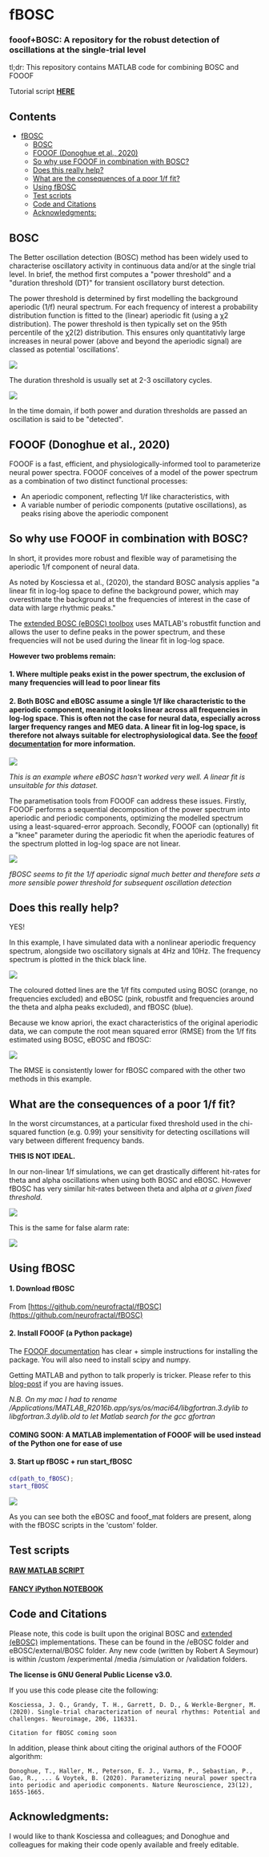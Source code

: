 # fBOSC
### fooof+BOSC: A repository for the robust detection of oscillations at the single-trial level

tl;dr: This repository contains MATLAB code for combining BOSC and FOOOF

Tutorial script **[HERE](./validation/test_fBOSC.ipynb)**

## Contents

- [fBOSC](#fbosc)
  * [BOSC](#bosc)
  * [FOOOF (Donoghue et al., 2020)](#fooof--donoghue-et-al--2020-)
  * [So why use FOOOF in combination with BOSC?](#so-why-use-fooof-in-combination-with-bosc-)
  * [Does this really help?](#does-this-really-help-)
  * [What are the consequences of a poor 1/f fit?](#what-are-the-consequences-of-a-poor-1-f-fit-)
  * [Using fBOSC](#using-fbosc)
  * [Test scripts](#test-scripts)
  * [Code and Citations](#code-and-citations)
  * [Acknowledgments:](#acknowledgments-)

## BOSC
The Better oscillation detection (BOSC) method has been widely used to characterise oscillatory activity in continuous data and/or at the single trial level. In brief, the method first computes a "power threshold" and a "duration threshold (DT)" for transient oscillatory burst detection. 

The power threshold is determined by first modelling the background aperiodic (1/f) neural spectrum. For each frequency of interest a probability distribution function is fitted to the (linear) aperiodic fit (using a χ2 distribution). The power threshold is then typically set on the 95th percentile of the χ2(2) distribution. This ensures only quantitativly large increases in neural power (above and beyond the aperiodic signal) are classed as potential 'oscillations'.

![](./media/power_thresh.png)

The duration threshold is usually set at 2-3 oscillatory cycles. 

![](./media/duration_thresh.png)

In the time domain, if both power and duration thresholds are passed an oscillation is said to be "detected".

## FOOOF (Donoghue et al., 2020)

FOOOF is a fast, efficient, and physiologically-informed tool to parameterize neural power spectra. FOOOF conceives of a model of the power spectrum as a combination of two distinct functional processes:

- An aperiodic component, reflecting 1/f like characteristics, with
- A variable number of periodic components (putative oscillations), as peaks rising above the aperiodic component

## So why use FOOOF in combination with BOSC?

In short, it provides more robust and flexible way of parametising the aperiodic 1/f component of neural data.

As noted by Kosciessa et al., (2020), the standard BOSC analysis applies "a linear fit in log-log space to define the background power, which may overestimate the background at the frequencies of interest in the case of data with large rhythmic peaks." 

The [extended BOSC (eBOSC) toolbox](https://github.com/jkosciessa/eBOSC) uses MATLAB's robustfit function and allows the user to define peaks in the power spectrum, and these frequencies will not be used during the linear fit in log-log space.

**However two problems remain:**

#### **1. Where multiple peaks exist in the power spectrum, the exclusion of many frequencies will lead to poor linear fits**

#### **2. Both BOSC and eBOSC assume a single 1/f like characteristic to the aperiodic component, meaning it looks linear across all frequencies in log-log space. This is often not the case for neural data, especially across larger frequency ranges and MEG data. A linear fit in log-log space, is therefore not always suitable for electrophysiological data. See the [fooof documentation](https://fooof-tools.github.io/fooof/auto_tutorials/plot_05-AperiodicFitting.html) for more information.**

![](./media/example_no_fooof.png)

*This is an example where eBOSC hasn't worked very well. A linear fit is unsuitable for this dataset.*

The parametisation tools from FOOOF can address these issues. Firstly, FOOOF  performs a sequential decomposition of the power spectrum into aperiodic and periodic components, optimizing the modelled spectrum using a least-squared-error approach. Secondly, FOOOF can (optionally) fit a "knee" parameter during the aperiodic fit when the aperiodic features of the spectrum plotted in log-log space are not linear.

![](./media/example_with_fooof.png)

*fBOSC seems to fit the 1/f aperiodic signal much better and therefore sets a more sensible power threshold for subsequent oscillation detection*

## Does this really help?

YES! 

In this example, I have simulated data with a nonlinear aperiodic frequency spectrum, alongside two oscillatory signals at 4Hz and 10Hz. The frequency spectrum is plotted in the thick black line. 

![](./media/SNR25.png)

The coloured dotted lines are the 1/f fits computed using BOSC (orange, no frequencies excluded) and eBOSC (pink, robustfit and frequencies around the theta and alpha peaks excluded), and fBOSC (blue). 

Because we know apriori, the exact characteristics of the original aperiodic data, we can compute the root mean squared error (RMSE) from the 1/f fits estimated using BOSC, eBOSC and fBOSC:

![](./media/fBOSC_RMSE.png)

The RMSE is consistently lower for fBOSC compared with the other two methods in this example.

## What are the consequences of a poor 1/f fit?

In the worst circumstances, at a particular fixed threshold used in the chi-squared function (e.g. 0.99) your sensitivity for detecting oscillations will vary between different frequency bands.

**THIS IS NOT IDEAL.** 

In our non-linear 1/f simulations, we can get drastically different hit-rates for theta and alpha oscillations when using both BOSC and eBOSC. However fBOSC has very similar hit-rates between theta and alpha *at a given fixed threshold*.

![](./validation/HR_avg.png)

This is the same for false alarm rate:

![](./validation/FA_avg.png)

## Using fBOSC

#### 1. Download fBOSC

From [https://github.com/neurofractal/fBOSC](https://github.com/neurofractal/fBOSC)

#### 2. Install FOOOF (a Python package)

The [FOOOF documentation](https://fooof-tools.github.io/fooof/index.html#installation) has clear + simple instructions for installing the package. You will also need to install scipy and numpy.

Getting MATLAB and python to talk properly is tricker. Please refer to this [blog-post](https://irenevigueguix.wordpress.com/2020/03/25/loading-python-into-matlab/) if you are having issues. 

*N.B. On my mac I had to rename /Applications/MATLAB_R2016b.app/sys/os/maci64/libgfortran.3.dylib to libgfortran.3.dylib.old to let Matlab search for the gcc gfortran*

#### COMING SOON: A MATLAB implementation of FOOOF will be used instead of the Python one for ease of use

#### 3. Start up fBOSC + run start_fBOSC

```matlab
cd(path_to_fBOSC);
start_fBOSC
```

![](./media/folders.png)

As you can see both the eBOSC and fooof_mat folders are present, along with the fBOSC scripts in the 'custom' folder. 

## Test scripts

#### **[RAW MATLAB SCRIPT](./custom/test_fBOSC.m)**

#### **[FANCY iPython NOTEBOOK](./validation/test_fBOSC.ipynb)**


## Code and Citations

Please note, this code is built upon the original BOSC and [extended (eBOSC)](https://github.com/jkosciessa/eBOSC) implementations. These can be found in the /eBOSC folder and eBOSC/external/BOSC folder. Any new code (written by Robert A Seymour) is within /custom /experimental /media /simulation or /validation folders. 

**The license is GNU General Public License v3.0.**

If you use this code please cite the following:
```
Kosciessa, J. Q., Grandy, T. H., Garrett, D. D., & Werkle-Bergner, M. (2020). Single-trial characterization of neural rhythms: Potential and challenges. Neuroimage, 206, 116331.
```

```
Citation for fBOSC coming soon
```

In addition, please think about citing the original authors of the FOOOF algorithm:

```
Donoghue, T., Haller, M., Peterson, E. J., Varma, P., Sebastian, P., Gao, R., ... & Voytek, B. (2020). Parameterizing neural power spectra into periodic and aperiodic components. Nature Neuroscience, 23(12), 1655-1665.
```

## Acknowledgments:

I would like to thank Kosciessa and colleagues; and Donoghue and colleagues for making their code openly available and freely editable.



